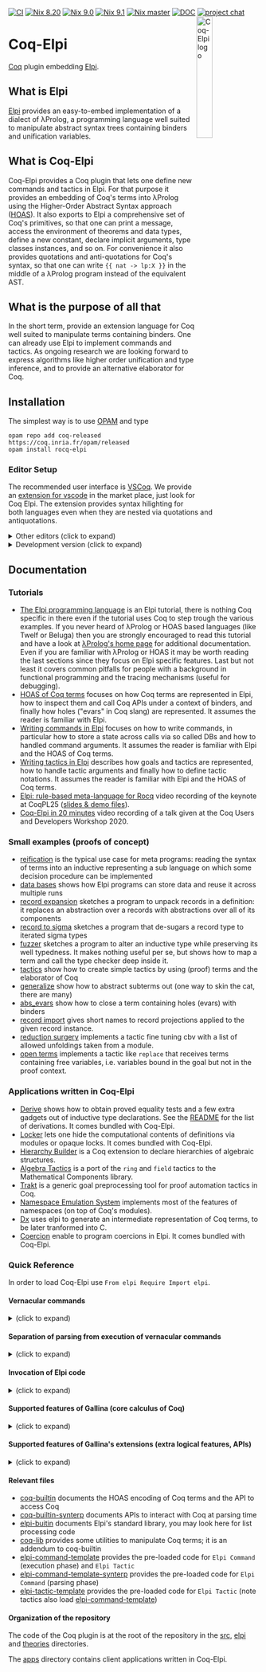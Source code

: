[![CI](https://github.com/LPCIC/coq-elpi/actions/workflows/ci.yml/badge.svg)](https://github.com/LPCIC/coq-elpi/actions/workflows/ci.yml)
[![Nix 8.20](https://github.com/LPCIC/coq-elpi/actions/workflows/nix-action-coq-8.20.yml/badge.svg)](https://github.com/LPCIC/coq-elpi/actions/workflows/nix-action-coq-8.20.yml)
[![Nix 9.0](https://github.com/LPCIC/coq-elpi/actions/workflows/nix-action-rocq-9.0.yml/badge.svg)](https://github.com/LPCIC/coq-elpi/actions/workflows/nix-action-rocq-9.0.yml)
[![Nix 9.1](https://github.com/LPCIC/coq-elpi/actions/workflows/nix-action-rocq-9.1.yml/badge.svg)](https://github.com/LPCIC/coq-elpi/actions/workflows/nix-action-rocq-9.1.yml)
[![Nix master](https://github.com/LPCIC/coq-elpi/actions/workflows/nix-action-coq-master.yml/badge.svg)](https://github.com/LPCIC/coq-elpi/actions/workflows/nix-action-coq-master.yml)
[![DOC](https://github.com/LPCIC/coq-elpi/actions/workflows/doc.yml/badge.svg)](https://github.com/LPCIC/coq-elpi/actions/workflows/doc.yml)
[![project chat](https://img.shields.io/badge/zulip-join_chat-brightgreen.svg)](https://coq.zulipchat.com/#narrow/stream/253928-Elpi-users.20.26.20devs)
<img align="right" src="https://github.com/LPCIC/coq-elpi/raw/master/etc/logo.png" alt="Coq-Elpi logo" width="25%" />

<h1 tabindex="-1" class="heading-element" dir="auto" style="width: 60%">Coq-Elpi</h1>

[Coq](https://github.com/coq/coq) plugin embedding [Elpi](https://github.com/LPCIC/elpi).

## What is Elpi
[Elpi](https://github.com/LPCIC/elpi) provides an easy-to-embed implementation
of a dialect of λProlog, a programming language well suited to manipulate
abstract syntax trees containing binders and unification variables.

## What is Coq-Elpi
Coq-Elpi provides a Coq plugin that lets one define new commands and tactics in
Elpi. For that purpose it provides an embedding of Coq's terms into λProlog
using the Higher-Order Abstract Syntax approach
([HOAS](https://en.wikipedia.org/wiki/Higher-order_abstract_syntax)). It also
exports to Elpi a comprehensive set of Coq's primitives, so that one can
print a message, access the environment of theorems and data types, define a
new constant, declare implicit arguments, type classes instances, and so on.
For convenience it also provides quotations and anti-quotations for Coq's
syntax, so that one can write `{{ nat -> lp:X }}` in the middle of a λProlog
program instead of the equivalent AST.

## What is the purpose of all that
In the short term, provide an extension language for Coq well suited to
manipulate terms containing binders. One can already use Elpi to implement
commands and tactics.
As ongoing research we are
looking forward to express algorithms like higher order unification and type
inference, and to provide an alternative elaborator for Coq.

## Installation

The simplest way is to use [OPAM](http://opam.ocaml.org/) and type
```
opam repo add coq-released https://coq.inria.fr/opam/released
opam install rocq-elpi
```

### Editor Setup

The recommended user interface is [VSCoq](https://github.com/coq-community/vscoq/).
We provide an [extension for vscode](https://github.com/LPCIC/coq-elpi-lang) in the
market place, just look for Coq Elpi. The extension provides syntax hilighting
for both languages even when they are nested via quotations and antiquotations.

<details><summary>Other editors (click to expand)</summary><p>

At the time of writing Proof General does not handle quotations correctly, see ProofGeneral/PG#437.
In particular `Elpi Accumulate lp:{{ .... }}.` is used in tutorials to mix Coq and Elpi code
without escaping. Coq-Elpi also accepts `Elpi Accumulate " .... ".` but strings part of the
Elpi code needs to be escaped. Finally, for non-tutorial material, one can always put
the code in an external file declared with `From some.load.path Extra Dependency "filename" as f.`
and use `Elpi Accumulate File f.`.

CoqIDE does handle quotations. The installation process puts
[coq-elpi.lang](etc/coq-elpi.lang)
in a place where CoqIDE can find it.  Then you can select `coq-elpi`
from the menu `Edit -> Preferences -> Colors`.

For Vim users, [Coqtail](https://github.com/whonore/Coqtail) provides syntax
highlighting and handles quotations.

</p></details>

<details><summary>Development version (click to expand)</summary><p>

To install the development version one can type
```
opam pin add rocq-elpi https://github.com/LPCIC/coq-elpi.git
```
One can also clone this repository and type `make`, but check you have
all the dependencies installed first (see [rocq-elpi.opam](rocq-elpi.opam)).

We recommend to look at the [CI setup](.github/workflows) for
ocaml versions being tested. Also, we recommend to install `dot-merlin-reader`
and `ocaml-lsp-server` (version 1.15).

</p></details>

## Documentation

### Tutorials

- [The Elpi programming language](https://lpcic.github.io/coq-elpi/tutorial_elpi_lang.html) is an Elpi
  tutorial, there is nothing Coq specific in there even if the tutorial uses Coq
  to step trough the various examples. If you never heard of λProlog or HOAS
  based languages (like Twelf or Beluga) then you are strongly encouraged to
  read this tutorial and have a look at
  [λProlog's home page](http://www.lix.polytechnique.fr/Labo/Dale.Miller/lProlog/)
  for additional documentation. Even if you are familiar with λProlog or HOAS it
  may be worth reading the last sections since they focus on Elpi specific
  features. Last but not least it covers common pitfalls for people with a
  background in functional programming and the tracing mechanisms (useful for
  debugging).
- [HOAS of Coq terms](https://lpcic.github.io/coq-elpi/tutorial_coq_elpi_HOAS.html) focuses on how
  Coq terms are represented in Elpi, how to inspect them and call Coq APIs under
  a context of binders, and finally how holes ("evars" in Coq slang) are
  represented. It assumes the reader is familiar with Elpi.
- [Writing commands in Elpi](https://lpcic.github.io/coq-elpi/tutorial_coq_elpi_command.html) focuses on how to
  write commands, in particular how to store a state across calls via so called
  DBs and how to handled command arguments. It assumes the reader is familiar
  with Elpi and the HOAS of Coq terms.
- [Writing tactics in Elpi](https://lpcic.github.io/coq-elpi/tutorial_coq_elpi_tactic.html) describes how goals
  and tactics are represented, how to handle tactic arguments and finally how
  to define tactic notations. It assumes the reader is familiar with Elpi and
  the HOAS of Coq terms.
- [Elpi: rule-based meta-language for Rocq](https://www.youtube.com/watch?v=XjkpA5rVxkM)
  video recording of the keynote at CoqPL25 ([slides & demo files](https://www-sop.inria.fr/members/Enrico.Tassi/coqpl2025/)).
- [Coq-Elpi in 20 minutes](https://youtu.be/m60rHnvCJ2o)
  video recording of a talk given at the Coq Users and Developers Workshop 2020.

### Small examples (proofs of concept)

- [reification](examples/example_reflexive_tactic.v) is the typical use
  case for meta programs: reading the syntax of terms into an inductive
  representing a sub language on which some decision procedure can be
  implemented
- [data bases](examples/example_data_base.v) shows how Elpi programs
  can store data and reuse it across multiple runs
- [record expansion](examples/example_record_expansion.v) sketches a
  program to unpack records in a definition: it  replaces an abstraction over a
  records with abstractions over all of its components
- [record to sigma](examples/example_record_to_sigma.v) sketches a
  program that de-sugars a record type to iterated sigma types
- [fuzzer](examples/example_fuzzer.v) sketches a
  program to alter an inductive type while preserving its well typedness. It
  makes nothing useful per se, but shows how to map a term and call the type
  checker deep inside it.
- [tactics](examples/example_curry_howard_tactics.v) show how to create
  simple tactics by using (proof) terms and the elaborator of Coq
- [generalize](examples/example_generalize.v) show how to abstract
  subterms out (one way to skin the cat, there are many)
- [abs_evars](examples/example_abs_evars.v) show how to close a term
  containing holes (evars) with binders
- [record import](examples/example_import_projections.v) gives short names
  to record projections applied to the given record instance.
- [reduction surgery](examples/example_reduction_surgery.v) implements
  a tactic fine tuning cbv with a list of allowed unfoldings taken from a
  module.
- [open terms](examples/example_open_terms.v) implements
  a tactic like `replace` that receives terms containing free variables, i.e.
  variables bound in the goal but not in the proof context.

### Applications written in Coq-Elpi

- [Derive](apps/derive/examples/usage.v) shows how to 
  obtain proved equality tests and a few extra gadgets out of
  inductive type declarations. See the [README](apps/derive/README.md)
  for the list of derivations. It comes bundled with Coq-Elpi.
- [Locker](apps/locker) lets one hide the computational contents of definitions
  via modules or opaque locks. It comes bundled with Coq-Elpi.
- [Hierarchy Builder](https://github.com/math-comp/hierarchy-builder) is a
  Coq extension to declare hierarchies of algebraic structures.
- [Algebra Tactics](https://github.com/math-comp/algebra-tactics/) is a 
  port of the `ring` and `field` tactics to the Mathematical Components
  library.
- [Trakt](https://github.com/ecranceMERCE/trakt) is a generic goal
  preprocessing tool for proof automation tactics in Coq.
- [Namespace Emulation System](apps/NES/examples/usage_NES.v) implements
  most of the features of namespaces (on top of Coq's modules).
- [Dx](https://gitlab.univ-lille.fr/samuel.hym/dx) uses elpi to generate
  an intermediate representation of Coq terms, to be later tranformed into
  C.
- [Coercion](apps/coercion) enable to program coercions in Elpi.
  It comes bundled with Coq-Elpi.

### Quick Reference

In order to load Coq-Elpi use `From elpi Require Import elpi`.

#### Vernacular commands

<details><summary>(click to expand)</summary>

- `Elpi Command <qname>` creates command named `<qname>` containing the preamble
  [elpi-command](elpi/elpi-command-template.elpi).
- `Elpi Tactic <qname>` creates a tactic `<qname>` containing the preamble
  [elpi-tactic](elpi/elpi-tactic-template.elpi).
- `Elpi Db <dbname> <code>` creates a Db (a program that is accumulated into
  other programs). `<code>` is the initial contents of the Db, including the
  type declaration of its constituting predicates.
  It understands the `#[phase]` attribute, see [synterp-vs-interp](README.md#separation-of-parsing-from-execution-of-vernacular-commands).
- `Elpi Program <qname> <code>` lower level primitive letting one crate a
  command/tactic with a custom preamble `<code>`.
- `From some.load.path Extra Dependency <filename> as <fname>` declares `<fname>`
   as a piece of code that can be accumulated via `Elpi Accumulate File`.
   The content is given in the external file `<filename>` to be found in
   the Coq load path `some.load.path`.
- `Elpi File <fname> <code>.` declares `<fname>`
   as a piece of code that can be accumulated via `Elpi Accumulate File`.
   This time the code is given in the .v file.
   It understands the `#[phase]` attribute, see [synterp-vs-interp](README.md#separation-of-parsing-from-execution-of-vernacular-commands).
- `Elpi Accumulate [<dbname>|<qname>] [<code>|File [Signature] <fname>|Db [Header] <dbname>]`
  adds code to the current program (or `<dbname>` or `<qname>` if specified).
  The code can be verbatim, from a file or a Db.
  File names `<fname>` must have been previously declared with
  `Extra Dependency` or `Elpi File`.
  Accumulating `File Signature <fname>` only adds the signautre declarations
  (kinds, types, modes, type abbreviations) from `<fname>` skipping the code
  (clauses/rules).
  Accumulating `Db Header <dbname>`, instead of `Db <dbname>`, accumulates
  only the first chunk of code associated with Db, typically the type
  declaration of the predicates that live in the Db. When defining a command
  or tactic it can be useful to first accumulate the Db header, then some
  code (possibly calling the predicate living in the Db), and finally
  accumulating the (full) Db.
  Note that when a command is executed it may need to be (partially)
  recompiled, e.g. if the Db was updated. In this case all the code accumulated
  after the Db (but not after its header) may need to be recompiled. Hence
  we recommend to accumulate Dbs last.
  It understands the `#[skip="rex"]` and `#[only="rex"]` which make the command
  a no op if the Coq version is matched (or not) by the given regular expression.
  It understands the `#[phase]` attribute, see [synterp-vs-interp](README.md#separation-of-parsing-from-execution-of-vernacular-commands).
  It understands the `#[local]`, `#[global]`, and `#[superglobal]` scope attributes,
  although only when accumulating to a `<dbname>` (all accumulations to a program
  are `#[superglobal]`). Default accumulation to db is the equivalent of `#[export]`.
  See the Coq reference manual for the meaning of these scopes.
- `Elpi Typecheck [<qname>]` typechecks the current program (or `<qname>` if
  specified).
  It understands the `#[phase]` attribute, see [synterp-vs-interp](README.md#separation-of-parsing-from-execution-of-vernacular-commands)
- `Elpi Debug <string>` sets the variable `<string>`, relevant for conditional
  clause compilation (the `:if VARIABLE` clause attribute).
  It understands the `#[phase]` attribute, see [synterp-vs-interp](README.md#separation-of-parsing-from-execution-of-vernacular-commands)
- `Elpi Trace [[<start> <stop>] <predicate-filter>*|Off]` enable/disable
  tracing, eventually limiting it to a specific range of execution steps or
  predicate names.
  It understands the `#[phase]` attribute, see [synterp-vs-interp](README.md#separation-of-parsing-from-execution-of-vernacular-commands)
- `Elpi Trace Browser` enable/disable
  tracing for Elpi's [trace browser]().
- `Elpi Bound Steps <number>` limits the number of steps an Elpi program can
  make.
- `Elpi Print <qname> [<string> <filter>*]` prints the program `<qname>` to 
  a text file called `<qname>.txt` (or `<string>` if provided) filtering out
  clauses whose file or clause-name matches `<filter>`.
  It understands the `#[phase]` attribute, see [synterp-vs-interp](README.md#separation-of-parsing-from-execution-of-vernacular-commands)

where:

- `<qname>` is a qualified Coq name, e.g. `derive.eq` or `my_program`.
- `<dbname>` is like `<qname>` but lives in a different namespace. By convention
  `<dbname>` ends in `.db`, e.g. `derive.eq.db`.
- `<code>` is verbatim Elpi code, either `lp:{{ ... }}` or `" ... "` (in the
  latter case, strings delimiters need to be escaped following Coq rules, e.g.
  `lp:{{ coq.say "hello!" }}` becomes `" coq.say ""hello!"" "`).
- `<filename>` is a string containing the path of an external file, e.g.
  `"this_file.elpi"`.
- `<fname>` is a qualified Coq name, eg `foo.elpi` (note that `Extra Dependency`
  only allows simple identifiers).
- `<start>` and `<stop>` are numbers, e.g. `17 24`.
- `<predicate-filter>` is a regexp against which the predicate name is matched,
  e.g. `"derive.*"`.

</p></details>

#### Separation of parsing from execution of vernacular commands

<details><summary>(click to expand)</summary>

Since version 8.18 Coq has separate parsing and execution phases,
respectively called synterp and interp.

Since Coq has an extensible grammar the parsing phase is not entirely
performed by the parser: after parsing one sentence Coq evaluates its
synterp action. The synterp actions of a command like `Import A.` are
the subset of its effect which affect parsing, like enabling a notation.
Later, during the execution phase Coq evaluates the its
interp action, which includes effects like putting lemma names in scope or
enables type class instances etc.

Being able to parse an entire document quickly,
without actually executing any sentence, is important for developing reactive
user interfaces, but requires some extra work when defining new commands,
in particular to separate their synterp actions from their interp ones.
Each command defined with Coq-Elpi is split into two programs,
one running during the parsing phase and the other one during the execution
phase.

##### Declaration of synterp actions

Each `Elpi Command` internally declares two programs with the same name.
One to be run while the Coq document is parsed, the synterp-command,
and the other one while it is executed, the interp command.
`Elpi Accumulate`, by default, adds code to the interp-command.
The `#[phase]` attribute can be used to accumulate code to the synterp-command
or to both commands. `Elpi Typecheck` checks both commands.

Each `Elpi Db` internally declares one db, by default for the interp phase.
The `#[phase]` attribute can be used crate a database for the synterp phase,
or for both phases. Note that databases for the two phases are distinct, no
data is shared among them. In particular the `coq.elpi.accumulate*` API exists
in both phases and only acts on data bases for the current phase.

##### The alignment of phases

All synterp actions, i.e. calls to APIs dealing with modules and sections
like begin/end-module or import/export, have to happen at *both* synterp and
interp time and *in the same order*.

In order to do so, the synterp-command may need to communicate data to the
corresponding interp-command. There are two ways for doing so.

The first one is to use, as the main entry points, the following ones:
```
pred main-synterp i:list argument, o:any.
pred main-interp i:list argument, i:any.
```
Unlike `main` the former outputs a datum while the latter receives it in input.
During the synterp phase the API `coq.synterp-actions` lists the actions
performed so far. An excerpt from the [coq-builtin-synterp](builtin-doc/coq-builtin-synterp.elpi) file:
```
% Action executed during the parsing phase (aka synterp)
kind synterp-action type.
type begin-module id -> synterp-action.
type end-module modpath -> synterp-action.
```
The synterp-command can output data of that type, but also any other data it
wishes.

The second way to communicate data is implicit, but limited to synterp actions.
Such synterp actions can be recorded into (nested) groups whose structure is
declared using well-bracketed calls to predicates `coq.begin-synterp-group`
and `coq.end-synterp-group` in the synterp phase. In the interp phase, one can
then use predicate `coq.replay-synterp-action-group` to replay all the synterp
actions of the group with the given name at once.

In the case where one wishes to interleave code between the actions of a given
group, it is also possible to match the synterp group structure at interp, via
`coq.begin-synterp-group` and `coq.end-synterp-group`. Individual actions that
are contained in the group then need to be replayed individually.

One can use `coq.replay-next-synterp-actions` to replay all synterp actions
until the next beginning/end of a synterp group. However, this is discouraged
in favour of using groups explicitly, as this is more modular. Code that used
to rely on the now-removed `coq.replay-all-missing-synterp-actions` predicate
can rely on `coq.replay-next-synterp-actions` instead, but this is discouraged
in favour of using groups explicitly)

##### Syntax of the `#[phase]` attribute

- `#[phase="ph"]` where `"ph"` can be `"parsing"`,
  `"execution"` or `"both"`
- `#[synterp]` is a shorthand for `#[phase="parsing"]`
- `#[interp]` is a shorthand for `#[phase="execution]`

</p></details>

#### Invocation of Elpi code

<details><summary>(click to expand)</summary>

- `Elpi <qname> <argument>*.` invokes the `main` predicate of the `<qname>`
  program passing a possible empty list of arguments. This is how you invoke a
  command.
- `elpi <qname> <argument>*.` invokes the `solve` predicate of the `<qname>`
  program passing a possible empty list of arguments and the current goal. This
  is how you invoke a tactic.

- `Elpi Export <qname> [As <other-qname>]` makes it possible to invoke
  command `<qname>` (or `<other-qname>` if given) without
  the `Elpi` prefix or invoke tactic `<qname>` in the middle of a term just
  writing `<qname> args` instead of `ltac:(elpi <qname> args)`. Note that in
  the case of tactics, all arguments are considered to be terms.
  Moreover, remember that one can use `Tactic Notation` to give the tactic a
  better syntax and a shorter name when used in the middle of a proof script.
  Commands can declare the behavior of starting/ending a proof by, respectively,
  using `#[proof="begin"] Elpi Export ..` and `#[proof="end"] Elpi Export ..`.
  Starting the proof can depend on the presence of an attribute, for example
  `#[proof(begin_if="interactive")] Elpi Export foo` will make
  `foo` not open a proof, while `#[interactive] foo` will open a proof.
  See also the `main-interp-proof` and `main-interp-qed` entry points in
  [coq-builtin](builtin-doc/coq-builtin.elpi).

where `<argument>` can be:

- a number, e.g. `3`, represented in Elpi as `(int 3)`
- a string, e.g. `"foo"` or `bar.baz`,  represented in Elpi as `(str "foo")` and
  `(str "bar.baz")`. Coq keywords and symbols are recognized as strings,
  eg `=>` requires no quotes. Quotes are necessary if the string contains
  a space or a character that is not accepted for qualified identifiers or
  if the string is `Definition`, `Axiom`, `Record`, `Structure`, `Inductive`,
  `CoInductive`, `Variant` or `Context`.
- a term, e.g. `(3)` or `(f x)`, represented in Elpi as `(trm ...)`. Note that
  terms always require parentheses, that is `3` is a number while `(3)` is a Coq
  term and depending on the context could be a natural number
  (i.e. `S (S (S O))`) or a `Z` or ... See also the section Terms as arguments
  down below, and the syntax for Ltac variables down below.

Commands also accept the following arguments (the syntax is as close as possible
to the Coq one: [...] means optional, * means 0 or more). See the `argument`
data type in `coq-builtin.elpi` for their HOAS encoding. See also the section
Terms as arguments down below.

- `Definition` _name_ _binder_* [`:` _term_] `:=` _term_
- `Axiom` _name_ `:` _term_
- [ `Record` | `Structure` ] _name_ _binder_* [`:` _sort_] `:=` [_name_] `{` _name_ `:` _term_ `;` * `}`
- [ `Inductive` | `CoInductive` | `Variant` ] _name_ _binder_* [`|` _binder_*] [`:` _term_] `:=` `|` _name_ _binder_* `:` _term_ *
- `Context` _binder_*

##### Ltac Variables

Tactics also accept Ltac variables as follows:
- `ltac_string:(v)` (for `v` of type `string` or `ident`)
- `ltac_int:(v)` (for `v` of type `int` or `integer`)
- `ltac_term:(v)` (for `v` of type `constr` or `open_constr` or `uconstr` or `hyp`)
- `ltac_open_term:(v)` (for `v` of type `uconstr`)
- `ltac_(string|int|term|open_term)_list:(v)` (for `v` of type `list` of ...)
- `ltac_tactic:(t)` (for `t` of type `tactic_expr`)
- `ltac_attributes:(v)` (for `v` of type `attributes`)
For example:
```coq
Tactic Notation "tac" string(X) ident(Y) int(Z) hyp(T) constr_list(L) simple_intropattern_list(P) uconstr(U) :=
  elpi tac ltac_string:(X) ltac_string:(Y) ltac_int:(Z) ltac_term:(T) ltac_term_list:(L) ltac_tactic:(intros P) ltac_open_term:(U).
```
lets one write `tac "a" b 3 H t1 t2 t3 [|m]` in any Ltac context.
Arguments are first interpreted by Ltac according to the types declared
in the tactic notation and then injected in the corresponding Elpi argument.
For example `H` must be an existing hypothesis, since it is typed with
the `hyp` Ltac type, but in Elpi it will appear as a term, eg `trm c0`.
Similarly `t1`, `t2` and `t3` are checked to be well typed and to contain no
unresolved implicit arguments, since this is what the `constr` Ltac type means
If they were typed as `open_constr` or `uconstr`, the last or both checks would
be respectively skipped. In any case they are passed to the Elpi code as `trm ...`.
Both `"a"` and `b` are passed to Elpi as `str ...`.
Argument `U` flagged as `ltac_open_constr` can mention free variables. The Elpi
tactic receives `open-trm N F` where `N` is the number of free variables in `U`
and `F` is `fun x1 => ... fun xN => U`.
Finally, `ltac_term:(T)` and `(T)` are *not* synonyms: but the former must be used
when defining tactic notations, the latter when invoking elpi tactics directly.
``` `(T)``` can be used to pass an open term to `elpi tactic ...`.

##### Attributes

Attributes are supported in both commands and tactics. Examples:
- `#[ att ] Elpi cmd`
- `#[ att ] cmd` for a command `cmd` exported via `Elpi Export cmd`
- `#[ att ] elpi tac`
- `Tactic Notation ... attributes(A) ... := ltac_attributes:(A) elpi tac`.
  Due to a parsing conflict in Coq grammar, at the time of writing this code:
  ```coq
  Tactic Notation "#[" attributes(A) "]" "tac" :=
    ltac_attributes:(A) elpi tac.
  ``` 
  has the following limitation:
  - `#[ att ] tac.` does not parse
  - `(#[ att ] tac).` works
  - `idtac; #[ att ] tac.` works

##### Terms as arguments

Since version 1.15, terms passed to Elpi commands code via `(term)` or via a
declaration (like `Record`, `Inductive` ...) are in elaborated format by
default. This means that all Coq notational facilities are available, like
deep pattern matching, or tactics in terms.
One can use the attribute `#[arguments(raw)]` to declare a command which instead
takes arguments in raw format. In that case, notations are unfolded,
implicit arguments are expanded (holes `_` are added) and lexical analysis is
performed (global names and bound names are identified, holes are applied
to bound names in scope), but deep pattern matching or tactics in terms are not
supported, and in particular type checking/inference is not performed.
Once can use the `coq.typecheck` or `coq.elaborate-skeleton` APIs
to fill in implicit arguments and insert coercions on raw terms.

Terms passed to Elpi tactics via tactic notations can be forced to be elaborated
beforehand by declaring the parameters to be of type `constr` or `open_constr`.
Arguments of type `uconstr` are passed raw.

##### Testing/debugging:

- `Elpi Query [<qname>] <code>` runs `<code>` in the current program (or in
  `<qname>` if specified).
- `Elpi Query [<qname>] <synterp-code> <interp-code>` runs
  `<synterp-code>` in the current (synterp) program (or in
`<qname>` if specified) and `<interp-code>` in the current program (or `<qname>`).
- `elpi query [<qname>] <string> <argument>*` runs the `<string>` predicate
  (that must have the same signature of the default predicate `solve`).

</p></details>

#### Supported features of Gallina (core calculus of Coq)

<details><summary>(click to expand)</summary>

- [x] functional core (fun, forall, match, application, let-in, sorts)
- [x] evars (unification variables)
- [x] single Inductive and CoInductive types (including parameters, non-uniform
      parameters, indexes)
- [ ] mutual Inductive and CoInductive types
- [x] fixpoints
- [ ] mutual fixpoints
- [ ] cofixpoints
- [x] primitive records
- [x] primitive projections
- [x] primitive integers
- [x] primitive floats
- [ ] primitive arrays
- [x] universe polymorphism
- [x] modules
- [x] module types
- [x] functor application
- [x] functor definition

</p></details>

#### Supported features of Gallina's extensions (extra logical features, APIs)

<details><summary>(click to expand)</summary>

Checked boxes are available, unchecked boxes are planned, missing items are not
planned. This is a high level list, for the details
see [coq-builtin](builtin-doc/coq-builtin.elpi).

- [x] i/o: messages, warnings, errors, Coq version
- [x] logical environment: read, write, locate
  + [x] dependencies between objects
- [x] type classes database: read, write
  + [ ] take over resolution
- [x] canonical structures database: read, write
  + [ ] take over resolution
- [x] coercions database: read, write
- [x] sections: open, close
- [x] scope management: import, export
- [x] hints: mode, opaque, resolve, strategy
- [x] arguments: implicit, name, scope, simpl
- [x] abbreviations: read, write, locate
- [x] typing and elaboration
- [x] unification
- [x] reduction: `lazy`, `cbv`, `vm`, `native`
  - [x] flags for `lazy` and `cbv`
- [x] ltac1: bridge to call ltac1 code, mono and multi-goal tactics
- [x] option system: get, set, add
- [x] pretty printer: boxes, printing width
- [x] attributes: read

</p></details>

#### Relevant files

- [coq-builtin](builtin-doc/coq-builtin.elpi) documents the HOAS encoding of Coq terms
  and the API to access Coq
- [coq-builtin-synterp](builtin-doc/coq-builtin-synterp.elpi) documents APIs to interact with Coq at parsing time
- [elpi-buitin](builtin-doc/elpi-builtin.elpi) documents Elpi's standard library, you may
  look here for list processing code
- [coq-lib](elpi/coq-lib.elpi) provides some utilities to manipulate Coq terms;
  it is an addendum to coq-builtin
- [elpi-command-template](elpi/elpi-command-template.elpi) provides the pre-loaded code for `Elpi Command` (execution phase) and `Elpi Tactic`
- [elpi-command-template-synterp](elpi/elpi-command-template-synterp.elpi) provides the pre-loaded code for `Elpi Command` (parsing phase)
- [elpi-tactic-template](elpi/elpi-tactic-template.elpi) provides the pre-loaded code for `Elpi Tactic` (note tactics also load [elpi-command-template](elpi/elpi-command-template.elpi))

#### Organization of the repository

The code of the Coq plugin is at the root of the repository in the [src](src/),
[elpi](elpi/) and [theories](theories/) directories.

The [apps](apps/) directory contains client applications written in Coq-Elpi.

